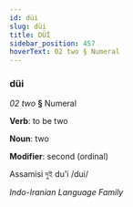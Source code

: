 ```yaml
---
id: düi
slug: düi
title: DÜİ
sidebar_position: 457
hoverText: 02 two § Numeral
---
```


### düi

*02 two* **§** Numeral

**Verb**: to be two

**Noun**: two

**Modifier**: second (ordinal)

Assamisi দুই du'i /dui/

*Indo-Iranian Language Family*